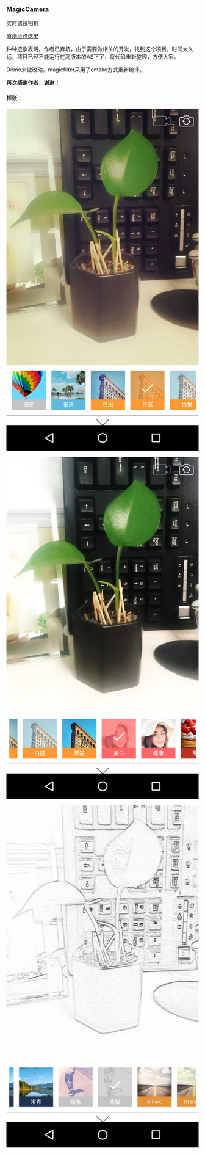 ### MagicCamera

实时滤镜相机

[原地址点这里](https://github.com/wuhaoyu1990/MagicCamera)

种种迹象表明，作者已弃坑，由于需要做相关的开发，找到这个项目，时间太久远，项目已经不能运行在高版本的AS下了，将代码重新整理，方便大家。

Demo未做改动，magicfilter采用了cmake方式重新编译。

**再次感谢[作者](https://github.com/wuhaoyu1990)，谢谢！**

#### 样张：

![img1](img1.jpg)

![img2](img2.jpg)

![img3](img3.jpg)